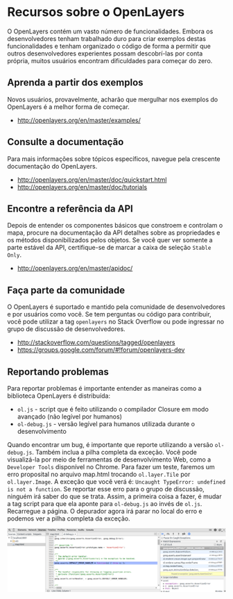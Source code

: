 # Recursos sobre o OpenLayers

O OpenLayers contém um vasto número de funcionalidades. Embora os desenvolvedores tenham trabalhado duro para criar exemplos destas funcionalidades e tenham organizado o código de forma a permitir que outros desenvolvedores experientes possam descobrí-las por conta própria, muitos usuários encontram dificuldades para começar do zero.

## Aprenda a partir dos exemplos

Novos usuários, provavelmente, acharão que mergulhar nos exemplos do OpenLayers é a melhor forma de começar.

* http://openlayers.org/en/master/examples/

## Consulte a documentação

Para mais informações sobre tópicos específicos, navegue pela crescente documentação do OpenLayers.

* http://openlayers.org/en/master/doc/quickstart.html
* http://openlayers.org/en/master/doc/tutorials

## Encontre a referência da API

Depois de entender os componentes básicos que constroem e controlam o mapa, procure na documentação da API detalhes sobre as propriedades e os métodos disponibilizados pelos objetos. Se você quer ver somente a parte estável da API, certifique-se de marcar a caixa de seleção `Stable Only`.

* http://openlayers.org/en/master/apidoc/

## Faça parte da comunidade

O OpenLayers é suportado e mantido pela comunidade de desenvolvedores e por usuários como você. Se tem perguntas ou código para contribuir, você pode utilizar a tag `openlayers` no Stack Overflow ou pode ingressar no grupo de discussão de desenvolvedores.

* http://stackoverflow.com/questions/tagged/openlayers
* https://groups.google.com/forum/#!forum/openlayers-dev

## Reportando problemas

Para reportar problemas é importante entender as maneiras como a biblioteca OpenLayers é distribuída:

* `ol.js` - script que é feito utilizando o compilador Closure em modo avançado (não legível por humanos)
* `ol-debug.js` - versão legível para humanos utilizada durante o desenvolvimento

Quando encontrar um bug, é importante que reporte utilizando a versão `ol-debug.js`. Também inclua a pilha completa da exceção. Você pode visualizá-la por meio de ferramentas de desenvolvimento Web, como a `Developer Tools` disponível no Chrome. Para fazer um teste, faremos um erro proposital no arquivo map.html trocando `ol.layer.Tile` por `ol.layer.Image`. A exceção que você verá é: `Uncaught TypeError: undefined is not a function`. Se reportar esse erro para o grupo de discussão, ninguém irá saber do que se trata. Assim, a primeira coisa a fazer, é mudar a tag script para que ela aponte para `ol-debug.js` ao invés de `ol.js`. Recarregue a página. O depurador agora irá parar no local do erro e podemos ver a pilha completa da exceção.

![Um breakpoint no depurador](debugger.png)
